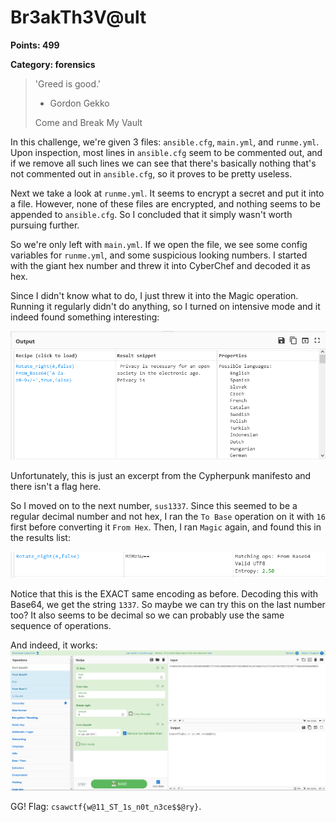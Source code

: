 # Br3akTh3V@ult 
**Points: 499** 

**Category: forensics**

> 'Greed is good.'
> * Gordon Gekko
> 
> Come and Break My Vault

In this challenge, we're given 3 files: `ansible.cfg`, `main.yml`, and `runme.yml`.
Upon inspection, most lines in `ansible.cfg` seem to be commented out, and if we remove all such lines we can see that there's basically nothing that's not commented out in `ansible.cfg`, so it proves to be pretty useless.

Next we take a look at `runme.yml`. It seems to encrypt a secret and put it into a file. However, none of these files are encrypted, and nothing seems to be appended to `ansible.cfg`. So I concluded that it simply wasn't worth pursuing further.

So we're only left with `main.yml`. If we open the file, we see some config variables for `runme.yml`, and some suspicious looking numbers. I started with the giant hex number and threw it into CyberChef and decoded it as hex.

Since I didn't know what to do, I just threw it into the Magic operation. Running it regularly didn't do anything, so I turned on intensive mode and it indeed found something interesting:

![CyberChef Magic results](./breakthevault-1.png)

Unfortunately, this is just an excerpt from the Cypherpunk manifesto and there isn't a flag here.

So I moved on to the next number, `sus1337`. Since this seemed to be a regular decimal number and not hex, I ran the `To Base` operation on it with `16` first before converting it `From Hex`. Then, I ran `Magic` again, and found this in the results list:

![CyberChef Magic results #2](./breakthevault-2.png)

Notice that this is the EXACT same encoding as before. Decoding this with Base64, we get the string `1337`. So maybe we can try this on the last number too? It also seems to be decimal so we can probably use the same sequence of operations.

And indeed, it works:
![CyberChef Magic results #3](./breakthevault-3.png)

GG! Flag: `csawctf{w@11_ST_1s_n0t_n3ce$$@ry}`.



